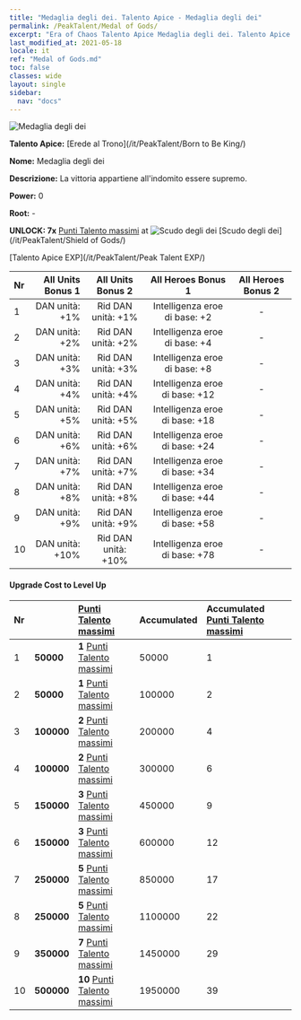 ```yaml
---
title: "Medaglia degli dei. Talento Apice - Medaglia degli dei"
permalink: /PeakTalent/Medal of Gods/
excerpt: "Era of Chaos Talento Apice Medaglia degli dei. Talento Apice Medaglia degli dei. Medaglia degli dei"
last_modified_at: 2021-05-18
locale: it
ref: "Medal of Gods.md"
toc: false
classes: wide
layout: single
sidebar:
  nav: "docs"
---
```


  ![Medaglia degli dei](/images/pt/talent_4503.png)

  **Talento Apice:** [Erede al Trono](/it/PeakTalent/Born to Be King/)

  **Nome:** Medaglia degli dei

  **Descrizione:** La vittoria appartiene all'indomito essere supremo.

  **Power:** 0

  **Root:** -

  **UNLOCK: 7x** [Punti Talento massimi](/ItemsIT/con_934/) at ![Scudo degli dei](/images/pt/talent_4502.png) [Scudo degli dei](/it/PeakTalent/Shield of Gods/)

  [Talento Apice EXP](/it/PeakTalent/Peak Talent EXP/)

  | Nr | All Units Bonus 1 | All Units Bonus 2 | All Heroes Bonus 1 | All Heroes Bonus 2 |
  |:---|--------------:|:-------------:|:-------------:|:-------------:|
  | 1 | DAN unità: +1% | Rid DAN unità: +1% | Intelligenza eroe di base: +2 | - |
  | 2 | DAN unità: +2% | Rid DAN unità: +2% | Intelligenza eroe di base: +4 | - |
  | 3 | DAN unità: +3% | Rid DAN unità: +3% | Intelligenza eroe di base: +8 | - |
  | 4 | DAN unità: +4% | Rid DAN unità: +4% | Intelligenza eroe di base: +12 | - |
  | 5 | DAN unità: +5% | Rid DAN unità: +5% | Intelligenza eroe di base: +18 | - |
  | 6 | DAN unità: +6% | Rid DAN unità: +6% | Intelligenza eroe di base: +24 | - |
  | 7 | DAN unità: +7% | Rid DAN unità: +7% | Intelligenza eroe di base: +34 | - |
  | 8 | DAN unità: +8% | Rid DAN unità: +8% | Intelligenza eroe di base: +44 | - |
  | 9 | DAN unità: +9% | Rid DAN unità: +9% | Intelligenza eroe di base: +58 | - |
  | 10 | DAN unità: +10% | Rid DAN unità: +10% | Intelligenza eroe di base: +78 | - |


#### Upgrade Cost to Level Up

  | Nr | <i class="fas fa-coins"/> | [Punti Talento massimi](/ItemsIT/con_934/) | Accumulated <i class="fas fa-coins"/> | Accumulated [Punti Talento massimi](/ItemsIT/con_934/) |
  |:---|:--------------|:-------------|:-------------|:-------------|
  | 1 | **50000** | **1** [Punti Talento massimi](/ItemsIT/con_934/) | 50000 | 1 |
  | 2 | **50000** | **1** [Punti Talento massimi](/ItemsIT/con_934/) | 100000 | 2 |
  | 3 | **100000** | **2** [Punti Talento massimi](/ItemsIT/con_934/) | 200000 | 4 |
  | 4 | **100000** | **2** [Punti Talento massimi](/ItemsIT/con_934/) | 300000 | 6 |
  | 5 | **150000** | **3** [Punti Talento massimi](/ItemsIT/con_934/) | 450000 | 9 |
  | 6 | **150000** | **3** [Punti Talento massimi](/ItemsIT/con_934/) | 600000 | 12 |
  | 7 | **250000** | **5** [Punti Talento massimi](/ItemsIT/con_934/) | 850000 | 17 |
  | 8 | **250000** | **5** [Punti Talento massimi](/ItemsIT/con_934/) | 1100000 | 22 |
  | 9 | **350000** | **7** [Punti Talento massimi](/ItemsIT/con_934/) | 1450000 | 29 |
  | 10 | **500000** | **10** [Punti Talento massimi](/ItemsIT/con_934/) | 1950000 | 39 |
